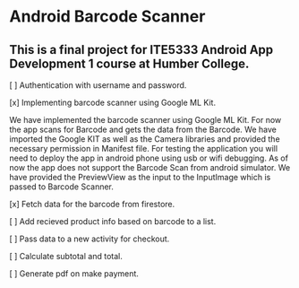 # Android Barcode Scanner
## This is a final project for ITE5333 Android App Development 1 course at Humber College. 

[ ] Authentication with username and password.

[x] Implementing barcode scanner using Google ML Kit.

We have implemented the barcode scanner using Google ML Kit. For now the app scans for Barcode and gets the data from the Barcode.
We have imported the Google KIT as well as the Camera libraries and provided the necessary permission in Manifest file.
For testing the application you will need to deploy the app in android phone using usb or wifi debugging. As of now the app does not support the Barcode Scan from android simulator. 
We have provided the PreviewView as the input to the InputImage which is passed to Barcode Scanner.

[x] Fetch data for the barcode from firestore.

[ ] Add recieved product info based on barcode to a list.

[ ] Pass data to a new activity for checkout.

[ ] Calculate subtotal and total.

[ ] Generate pdf on make payment.



